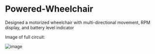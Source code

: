 # Powered-Wheelchair
Designed a motorized wheelchair with multi-directional movement, RPM display, and battery level indicator

Image of full circuit:

![image](https://user-images.githubusercontent.com/45322860/133714841-7014fe23-bdaf-42f5-9f71-8427760d5d06.png)
